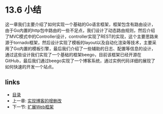 # 13.6 小结

这一章我们主要介绍了如何实现一个基础的Go语言框架，框架包含有路由设计，由于Go内置的http包中路由的一些不足点，我们设计了动态路由规则，然后介绍了MVC模式中的Controller设计，controller实现了REST的实现，这个主要思路来源于tornado框架，然后设计实现了模板的layout以及自动化渲染等技术，主要采用了Go内置的模板引擎，最后我们介绍了一些辅助的日志、配置等信息的设计，通过这些设计我们实现了一个基础的框架beego，目前该框架已经开源在GitHub，最后我们通过beego实现了一个博客系统，通过实例代码详细的展现了如何快速的开发一个站点。

## links

* [目录](https://github.com/7th-heaven/build-web-application-with-golang/tree/606abd586a7270d0e48762cf0454ba0fac330698/zh/preface.md%3E)
* 上一章: [实现博客的增删改](https://github.com/7th-heaven/build-web-application-with-golang/tree/606abd586a7270d0e48762cf0454ba0fac330698/zh/13.5.md%3E)
* 下一节: [扩展Web框架](https://github.com/7th-heaven/build-web-application-with-golang/tree/606abd586a7270d0e48762cf0454ba0fac330698/zh/14.0.md%3E)

